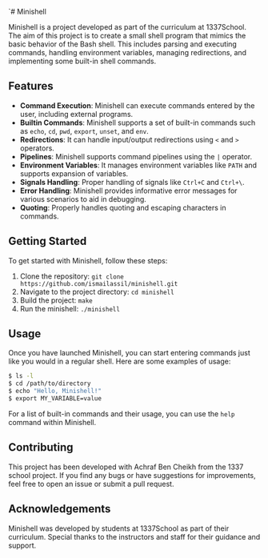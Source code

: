 `# Minishell

Minishell is a project developed as part of the curriculum at 1337School. The aim of this project is to create a small shell program that mimics the basic behavior of the Bash shell. This includes parsing and executing commands, handling environment variables, managing redirections, and implementing some built-in shell commands.

## Features

- **Command Execution**: Minishell can execute commands entered by the user, including external programs.
- **Builtin Commands**: Minishell supports a set of built-in commands such as `echo`, `cd`, `pwd`, `export`, `unset`, and `env`.
- **Redirections**: It can handle input/output redirections using `<` and `>` operators.
- **Pipelines**: Minishell supports command pipelines using the `|` operator.
- **Environment Variables**: It manages environment variables like `PATH` and supports expansion of variables.
- **Signals Handling**: Proper handling of signals like `Ctrl+C` and `Ctrl+\`.
- **Error Handling**: Minishell provides informative error messages for various scenarios to aid in debugging.
- **Quoting**: Properly handles quoting and escaping characters in commands.

## Getting Started

To get started with Minishell, follow these steps:

1. Clone the repository: `git clone https://github.com/ismailassil/minishell.git`
2. Navigate to the project directory: `cd minishell`
3. Build the project: `make`
4. Run the minishell: `./minishell`

## Usage

Once you have launched Minishell, you can start entering commands just like you would in a regular shell. Here are some examples of usage:

```bash
$ ls -l
$ cd /path/to/directory
$ echo "Hello, Minishell!"
$ export MY_VARIABLE=value
```

For a list of built-in commands and their usage, you can use the `help` command within Minishell.

## Contributing

This project has been developed with Achraf Ben Cheikh from the 1337 school project. If you find any bugs or have suggestions for improvements, feel free to open an issue or submit a pull request.

## Acknowledgements

Minishell was developed by students at 1337School as part of their curriculum. Special thanks to the instructors and staff for their guidance and support.
